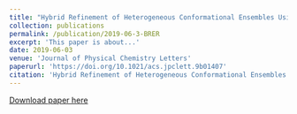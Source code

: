```yaml
---
title: "Hybrid Refinement of Heterogeneous Conformational Ensembles Using Spectroscopic Data"
collection: publications
permalink: /publication/2019-06-3-BRER
excerpt: 'This paper is about...'
date: 2019-06-03
venue: 'Journal of Physical Chemistry Letters'
paperurl: 'https://doi.org/10.1021/acs.jpclett.9b01407'
citation: 'Hybrid Refinement of Heterogeneous Conformational Ensembles Using Spectroscopic Data. Jennifer M. Hays, David S. Cafiso, and Peter M. Kasson. The Journal of Physical Chemistry Letters 2019 10 (12), 3410-3414. DOI: 10.1021/acs.jpclett.9b01407'
---
```


[Download paper here](https://pubs.acs.org/doi/pdf/10.1021/acs.jpclett.9b01407?rand=1w9b55qa)
